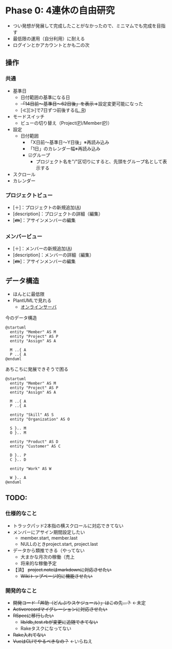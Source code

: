 # Phase 0: 4連休の自由研究

* つい発想が発展して完成したことがなかったので、ミニマムでも完成を目指す
* 最低限の運用（自分利用）に耐える
* ログインとかアカウントとかも二の次


## 操作

### 共通

* 基準日
   * 日付範囲の基準になる日
   * ~~「14日前～基準日～62日後」を表示~~⇒設定変更可能になった
   * [≪][≫]で7日ずつ前後する(<u>L, R</u>)
* モードスイッチ
   * ビューの切り替え（Project(<u>P</u>)/Member(<u>P</u>)）
* 設定
   * 日付範囲
      * 「X日前～基準日～Y日後」※再読み込み
      * 「1日」のカレンダー幅※再読み込み
      * ☑グループ
         * プロジェクト名を"/"区切りにすると、先頭をグループ名として表示する
* スクロール
* カレンダー

### プロジェクトビュー

* [＋]：プロジェクトの新規追加(<u>A</u>)
* [description]：プロジェクトの詳細（編集）
* [👪]：アサインメンバーの編集

### メンバービュー

* [＋]：メンバーの新規追加(<u>A</u>)
* [description]：メンバーの詳細（編集）
* [👪]：アサインメンバーの編集


## データ構造

* ほんとに最低限
* PlantUMLで見れる
   * [オンラインサーバ](http://www.plantuml.com/plantuml/uml/SyfFKj2rKt3CoKnELR1Io4ZDoSa70000)

今のデータ構造
```plantuml
@startuml
  entity "Member" AS M
  entity "Project" AS P
  entity "Assign" AS A

  M ..{ A
  P ..{ A
@enduml
```

あちこちに発展できそうで困る
```plantuml
@startuml
  entity "Member" AS M
  entity "Project" AS P
  entity "Assign" AS A

  M ..{ A
  P ..{ A

  entity "Skill" AS S
  entity "Organization" AS O

  S }.. M
  O }.. M

  entity "Product" AS D
  entity "Customer" AS C

  D }.. P
  C }.. D

  entity "Work" AS W

  W }.. A
@enduml
```


## TODO:

### 仕様的なこと

* トラックパッド2本指の横スクロールに対応できてない
* メンバーにアサイン期間設定したい
   * member.start, member.last
   * NULLのときproject.start, project.last
* データから類推できる（やってない
   * 大まかな月次の稼働（売上
   * 将来的な稼働予定
* 【済】 ~~project.noteはmarkdownに対応させたい~~
   * ~~Wikiトップページ的に機能させたい~~


### 開発的なこと

* ~~開発コード「丼助（どんぶりスケジュール）」はこの先…？~~ ←未定
* ~~Activerecordマイグレーションに対応させたい~~
* ~~RSpecに移行したい~~
   * ~~lib/db_test.rbが変更に追随できてない~~
   * Rakeタスクになってない
* ~~Rake入れてない~~
* ~~VueはCLIでやるべきなの？~~ ←いらねえ
